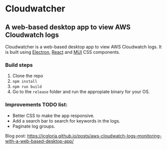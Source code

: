 # Cloudwatcher
## A web-based desktop app to view AWS Cloudwatch logs

Cloudwatcher is a web-based desktop app to view AWS Cloudwatch logs. It is built using [Electron](https://electronjs.org/), [React](https://reactjs.org/) and [MUI](https://mui.com/) CSS components.

### Build steps
1. Clone the repo
2. `npm install`
3. `npm run build`
4. Go to the `release` folder and run the appropiate binary for your OS.

### Improvements TODO list:
- Better CSS to make the app responsive. 
- Add a search bar to search for keywords in the logs. 
- Paginate log groups. 

Blog post: https://jcgloria.github.io/posts/aws-cloudwatch-logs-monitoring-with-a-web-based-desktop-app/
